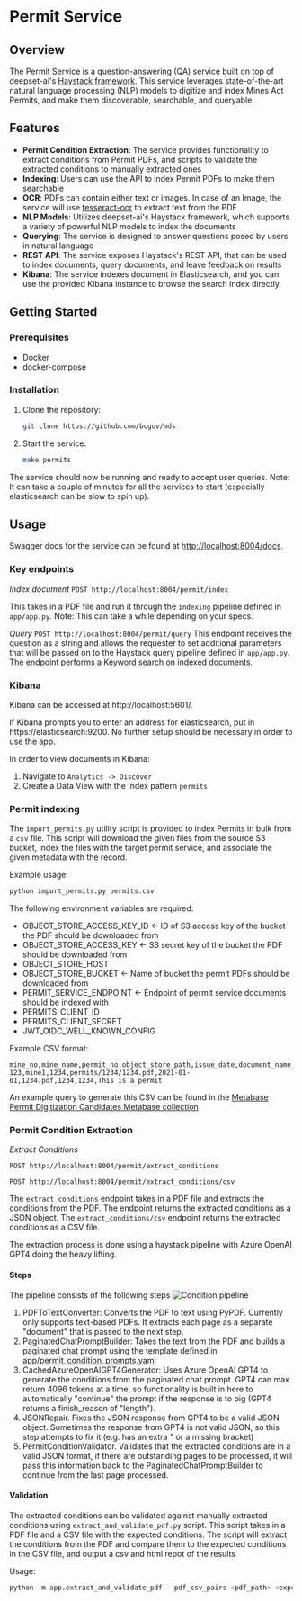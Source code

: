 # Permit Service

## Overview

The Permit Service is a question-answering (QA) service built on top of deepset-ai's [Haystack framework](https://haystack.deepset.ai/overview/intro). This service leverages state-of-the-art natural language processing (NLP) models to digitize and index Mines Act Permits, and make them discoverable, searchable, and queryable.

## Features

- **Permit Condition Extraction**: The service provides functionality to extract conditions from Permit PDFs, and scripts to validate the extracted conditions to manually extracted ones
- **Indexing**: Users can use the API to index Permit PDFs to make them searchable
- **OCR**: PDFs can contain either text or images. In case of an Image, the service will use [tesseract-ocr](https://tesseract-ocr.github.io/) to extract text from the PDF
- **NLP Models**: Utilizes deepset-ai's Haystack framework, which supports a variety of powerful NLP models to index the documents
- **Querying**: The service is designed to answer questions posed by users in natural language
- **REST API**: The service exposes Haystack's REST API, that can be used to index documents, query documents, and leave feedback on results
- **Kibana**: The service indexes document in Elasticsearch, and you can use the provided Kibana instance to browse the search index directly.

## Getting Started

### Prerequisites

- Docker
- docker-compose

### Installation

1. Clone the repository:

   ```bash
   git clone https://github.com/bcgov/mds
   ```

2. Start the service:

   ```bash
   make permits
   ```

The service should now be running and ready to accept user queries. Note: It can take a couple of minutes for all the services to start (especially elasticsearch can be slow to spin up).

## Usage

Swagger docs for the service can be found at [http://localhost:8004/docs](http://localhost:8004/docs).

### Key endpoints

_Index document_
`POST http://localhost:8004/permit/index`

This takes in a PDF file and run it through the `indexing` pipeline defined in `app/app.py`. Note: This can take a while depending on your specs.

_Query_
`POST http://localhost:8004/permit/query`
This endpoint receives the question as a string and allows the requester to set additional parameters that will be passed on to the Haystack query pipeline defined in `app/app.py`. The endpoint performs a Keyword search on indexed documents.

### Kibana

Kibana can be accessed at http://localhost:5601/.

If Kibana prompts you to enter an address for elasticsearch, put in https://elasticsearch:9200. No further setup should be necessary in order to use the app.

In order to view documents in Kibana:

1. Navigate to `Analytics -> Discover`
2. Create a Data View with the Index pattern `permits`

### Permit indexing

The `import_permits.py` utility script is provided to index Permits in bulk from a `csv` file. This script will download the given files
from the source S3 bucket, index the files with the target permit service, and associate the given metadata with the record.

Example usage:

```python
python import_permits.py permits.csv
```

The following environment variables are required:

- OBJECT_STORE_ACCESS_KEY_ID <- ID of S3 access key of the bucket the PDF should be downloaded from
- OBJECT_STORE_ACCESS_KEY <- S3 secret key of the bucket the PDF should be downloaded from
- OBJECT_STORE_HOST
- OBJECT_STORE_BUCKET <- Name of bucket the permit PDFs should be downloaded from
- PERMIT_SERVICE_ENDPOINT <- Endpoint of permit service documents should be indexed with
- PERMITS_CLIENT_ID
- PERMITS_CLIENT_SECRET
- JWT_OIDC_WELL_KNOWN_CONFIG

Example CSV format:

```csv
mine_no,mine_name,permit_no,object_store_path,issue_date,document_name,permit_amendment_guid,permit_amendment_id,description
123,mine1,1234,permits/1234/1234.pdf,2021-01-01,1234.pdf,1234,1234,This is a permit
```

An example query to generate this CSV can be found in the [Metabase Permit Digitization Candidates Metabase collection](https://metabase-4c2ba9-prod.apps.silver.devops.gov.bc.ca/question/2890-mds-permit-digitization-candidates)

### Permit Condition Extraction

_Extract Conditions_

`POST http://localhost:8004/permit/extract_conditions`

`POST http://localhost:8004/permit/extract_conditions/csv`

The `extract_conditions` endpoint takes in a PDF file and extracts the conditions from the PDF. The endpoint returns the extracted conditions as a JSON object. The `extract_conditions/csv` endpoint returns the extracted conditions as a CSV file.

The extraction process is done using a haystack pipeline with Azure OpenAI GPT4 doing the heavy lifting.

#### Steps

The pipeline consists of the following steps
![Condition pipeline](docs/images/permit_condition_pipeline.png)

1. PDFToTextConverter: Converts the PDF to text using PyPDF. Currently only supports text-based PDFs. It extracts each page as a separate "document" that is passed to the next step.
2. PaginatedChatPromptBuilder: Takes the text from the PDF and builds a paginated chat prompt using the template defined in [app/permit_condition_prompts.yaml](app/permit_condition_prompts.yaml)
3. CachedAzureOpenAIGPT4Generator: Uses Azure OpenAI GPT4 to generate the conditions from the paginated chat prompt. GPT4 can max return 4096 tokens at a time, so functionality is built in here to automatically "continue" the prompt if the response is to big (GPT4 returns a finish_reason of "length").
4. JSONRepair. Fixes the JSON response from GPT4 to be a valid JSON object. Sometimes the response from GPT4 is not valid JSON, so this step attempts to fix it (e.g. has an extra " or a missing bracket)
5. PermitConditionValidator. Validates that the extracted conditions are in a valid JSON format, if there are outstanding pages to be processed, it will pass this information back to the PaginatedChatPromptBuilder to continue from the last page processed.

#### Validation

The extracted conditions can be validated against manually extracted conditions using `extract_and_validate_pdf.py` script. This script takes in a PDF file and a CSV file with the expected conditions. The script will extract the conditions from the PDF and compare them to the expected conditions in the CSV file, and output a csv and html repot of the results

Usage:

```python
python -m app.extract_and_validate_pdf --pdf_csv_pairs <pdf_path> <expected_csv_path> --pdf_csv_pairs <pdf_path> <expected_csv_path> ...
```
